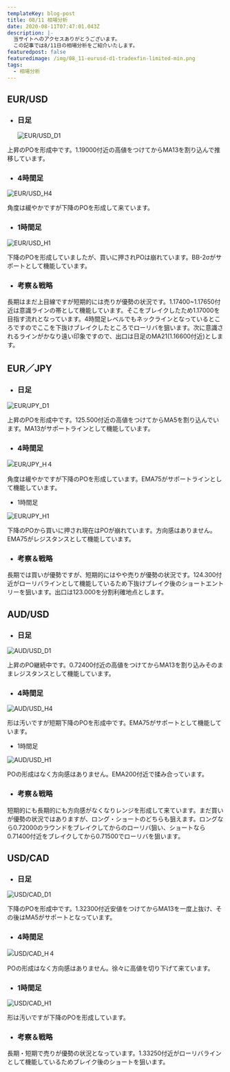 ```yaml
---
templateKey: blog-post
title: 08/11 相場分析
date: 2020-08-11T07:47:01.043Z
description: |-
  当サイトへのアクセスありがとうございます。
  この記事では8/11日の相場分析をご紹介いたします。
featuredpost: false
featuredimage: /img/08_11-eurusd-d1-tradexfin-limited-min.png
tags:
  - 相場分析
---
```

## EUR/USD

* ### 日足

  ![EUR/USD_D1](/img/08_11-eurusd-d1-tradexfin-limited-min.png)

上昇のPOを形成中です。1.19000付近の高値をつけてからMA13を割り込んで推移しています。

* ### 4時間足

![EUR/USD_H4](/img/08_11-usdcad-h4-tradexfin-limited-min.png)

角度は緩やかですが下降のPOを形成して来ています。

* ### 1時間足

![EUR/USD_H1](/img/08_11-eurusd-h1-tradexfin-limited-min.png)

下降のPOを形成していましたが、買いに押されPOは崩れています。BB-2σがサポートとして機能しています。

* ### 考察＆戦略

長期はまだ上目線ですが短期的には売りが優勢の状況です。1.17400~1.17650付近は意識ラインの帯として機能しています。そこをブレイクしたため1.17000を目指す流れとなっています。4時間足レベルでもネックラインとなっているところですのでここを下抜けブレイクしたところでローリバを狙います。次に意識されるラインがかなり遠い印象ですので、出口は日足のMA21(1.16600付近)とします。



## EUR／JPY

* ### 日足

![EUR/JPY_D1](/img/08_11-eurjpy-d1-tradexfin-limited-min.png)

上昇のPOを形成中です。125.500付近の高値をつけてからMA5を割り込んでいます。MA13がサポートラインとして機能しています。

* ### 4時間足

![EUR/JPY_H４](/img/08_11-eurjpy-h4-tradexfin-limited-min.png)

角度は緩やかですが下降のPOを形成しています。EMA75がサポートラインとして機能しています。

* 1時間足

![EUR/JPY_H1](/img/08_11-eurjpy-h1-tradexfin-limited-min-2.png)

下降のPOから買いに押され現在はPOが崩れています。方向感はありません。EMA75がレジスタンスとして機能しています。

* ### 考察＆戦略

長期では買いが優勢ですが、短期的にはやや売りが優勢の状況です。124.300付近がローリバラインとして機能しているため下抜けブレイク後のショートエントリーを狙います。出口は123.000を分割利確地点とします。

## AUD/USD

* ### 日足

![AUD/USD_D1](/img/08_11-audusd-d1-tradexfin-limited-min.png)

上昇のPO継続中です。0.72400付近の高値をつけてからMA13を割り込みそのままレジスタンスとして機能しています。

* ### 4時間足

![AUD/USD_H4](/img/08_11-audusd-h4-tradexfin-limited-min.png)

形は汚いですが短期下降のPOを形成中です。EMA75がサポートとして機能しています。

* 1時間足

![AUD/USD_H1](/img/08_11-audusd-h1-tradexfin-limited-min.png)

POの形成はなく方向感はありません。EMA200付近で揉み合っています。

* ### 考察＆戦略

短期的にも長期的にも方向感がなくなりレンジを形成して来ています。まだ買いが優勢の状況ではありますが、ロング・ショートのどちらも狙えます。ロングなら0.72000のラウンドをブレイクしてからのローリバ狙い、ショートなら0.71400付近をブレイクしてから0.71500でローリバを狙います。

## USD/CAD

* ### 日足

![USD/CAD_D1](/img/08_11-usdcad-d1-tradexfin-limited-min.png)

下降のPOを形成中です。1.32300付近安値をつけてからMA13を一度上抜け、その後はMA5がサポートとなっています。

* ### 4時間足

![USD/CAD_H４](/img/08_11-usdcad-h4-tradexfin-limited-min.png)

POの形成はなく方向感はありません。徐々に高値を切り下げて来ています。

* ### 1時間足

![USD/CAD_H1](/img/08_11-usdcad-h1-tradexfin-limited-min.png)

形は汚いですが下降のPOを形成しています。

* ### 考察＆戦略

長期・短期で売りが優勢の状況となっています。1.33250付近がローリバラインとして機能しているためブレイク後のショートを狙います。